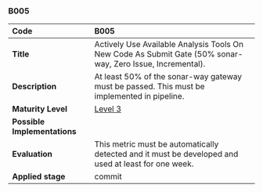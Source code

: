 ### B005

| **Code**           | **B005** |
| :--                | :--      |
| **Title**          | Actively Use Available Analysis Tools On New Code As Submit Gate (50% sonar-way, Zero Issue, Incremental). |
| **Description**    | At least 50% of the sonar-way gateway must be passed. This must be implemented in pipeline. |
| **Maturity Level** | [Level 3](/levels#level-3) |
| **Possible Implementations** | |
| **Evaluation**     | This metric must be automatically detected and it must be developed and used at least for one week. |
| **Applied stage**  | commit |
